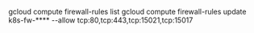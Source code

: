 gcloud compute firewall-rules list
gcloud compute firewall-rules update k8s-fw-**** --allow tcp:80,tcp:443,tcp:15021,tcp:15017
